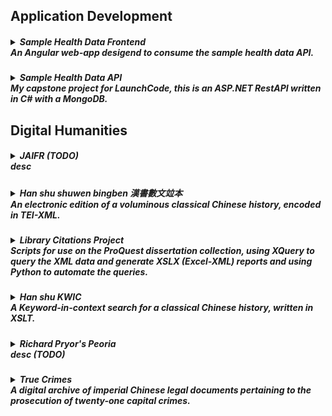 <!-- TEMPLATE
<h5>
  <details>
    <summary>
      title  
      <br/>desc
    </summary>
    add'l information
  </details>
</h5>
-->
<h2>Application Development</h2>

<h5>
  <details>
    <summary>
      Sample Health Data Frontend
      <br/>An Angular web-app desigend to consume the sample health data API.  
    </summary>
    https://github.com/spmcginnis/HealthDataFrontend
  </details>
</h5>
<h5>
  <details>
    <summary>
      Sample Health Data API
      <br/>My capstone project for LaunchCode, this is an ASP.NET RestAPI written in C# with a MongoDB.  
    </summary>
    https://github.com/spmcginnis/sample-HealthDataAPI
  </details>
</h5>

<h2>Digital Humanities</h2>

<h5>
  <details>
    <summary>
      JAIFR (TODO)
      <br/>desc
    </summary>
    add'l information
  </details>
</h5>
<h5>
  <details>
    <summary>
      Han shu shuwen bingben 漢書數文竝本
      <br/>An electronic edition of a voluminous classical Chinese history, encoded in TEI-XML.
    </summary>
    TODO: Progress to date
    <br/>
    <a href="https://github.com/spmcginnis/HS-swbb">Source Files</a>
  </details>
</h5> 
<h5>
  <details>
    <summary>
      Library Citations Project
      <br/>Scripts for use on the ProQuest dissertation collection, using XQuery to query the XML data and generate XSLX (Excel-XML) reports and using Python to automate the queries.
    </summary>
    For more details, see the following article (esp. pages 89 ff).<br/>
    Edwards, Jones, and McGinnis (2017). "Big Date for Big Questions: Assessing the Impact of Non-English Language Sources on Doctoral Research at Berkeley."<a href="http://www.ala.org/acrl/sites/ala.org.acrl/files/content/conferences/confsandpreconfs/2017/BigDataforBigQuestions.pdf">View Article</a>
    <br/><a href="https://github.com/spmcginnis/LibCitationsProject_2017">Source Files</a>
  </details>
</h5>
<h5>
  <details>
    <summary>
      Han shu KWIC  
      <br/>A Keyword-in-context search for a classical Chinese history, written in XSLT.
    </summary>
    <a href="https://github.com/spmcginnis/Hanshu_KWIC_2014">Source Files</a>
    <br/>TODO add poster as image
  </details>
</h5>
<h5>
  <details>
    <summary>
      Richard Pryor's Peoria
      <br/>desc (TODO)
    </summary>
    My contribution included:
    <ul>
      <li>Designing the layout for several pages.</li>
      <li>Reorganizing the Wordpress backend.</li>
      <li>Developing the imgage carousel, the maps views, and svg network visualization.</li>
    </ul>
    <a href="www.becomingrichardpryor.com/pryors-peoria/">View Site</a>
  </details>
</h5>
<h5>
  <details>
    <summary>
      True Crimes
      <br/>A digital archive of imperial Chinese legal documents pertaining to the prosecution of twenty-one capital crimes.
    </summary>
    My contribution included:
    <ul>
      <li>Creating a document model for the Chinese texts.</li>
      <li>Generating XML templates for each of the documents, in conformance with TEI P5 standards.</li>
      <li>Solving problems related to centuries-old Chinese handwriting.</li>
    </ul>
    <a href="http://digital.wustl.edu/truecrimes/">View Site</a>    
  </details>
</h5>
